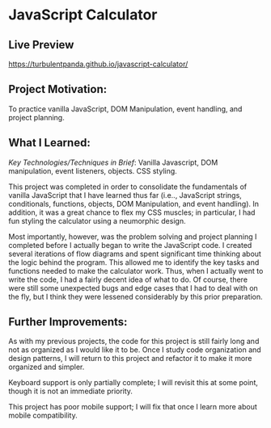 # JavaScript Calculator

## Live Preview

https://turbulentpanda.github.io/javascript-calculator/

## Project Motivation:
To practice vanilla JavaScript, DOM Manipulation, event handling, and project planning.

## What I Learned:
*Key Technologies/Techniques in Brief*: Vanilla Javascript, DOM manipulation, event listeners, objects. CSS styling.

This project was completed in order to consolidate the fundamentals of vanilla JavaScript that I have learned thus far (i.e.., JavaScript strings, conditionals, functions, objects, DOM Manipulation, and event handling). In addition, it was a great chance to flex my CSS muscles; in particular, I had fun styling the calculator using a neumorphic design.

Most importantly, however, was the problem solving and project planning I completed before I actually began to write the JavaScript code. I created several iterations of flow diagrams and spent significant time thinking about the logic behind the program. This allowed me to identify the key tasks and functions needed to make the calculator work. Thus, when I actually went to write the code, I had a fairly decent idea of what to do. Of course, there were still some unexpected bugs and edge cases that I had to deal with on the fly, but I think they were lessened considerably by this prior preparation.

## Further Improvements:
As with my previous projects, the code for this project is still fairly long and not as organized as I would like it to be. Once I study code organization and design patterns, I will return to this project and refactor it to make it more organized and simpler.

Keyboard support is only partially complete; I will revisit this at some point, though it is not an immediate priority.

This project has poor mobile support; I will fix that once I learn more about mobile compatibility.
